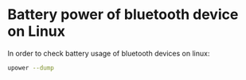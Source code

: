 # Battery power of bluetooth device on Linux

In order to check battery usage of bluetooth devices on linux:
```sh
upower --dump
```


